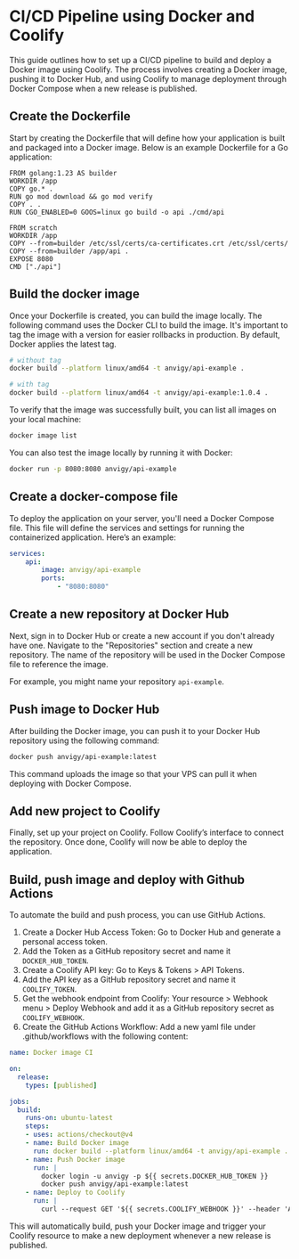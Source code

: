 # CI/CD Pipeline using Docker and Coolify

This guide outlines how to set up a CI/CD pipeline to build and deploy a Docker image using Coolify.
The process involves creating a Docker image, pushing it to Docker Hub, and using Coolify to manage 
deployment through Docker Compose when a new release is published.

## Create the Dockerfile

Start by creating the Dockerfile that will define how your application is built and packaged into a
Docker image. Below is an example Dockerfile for a Go application:

```docker
FROM golang:1.23 AS builder
WORKDIR /app 
COPY go.* .
RUN go mod download && go mod verify
COPY . .
RUN CGO_ENABLED=0 GOOS=linux go build -o api ./cmd/api

FROM scratch
WORKDIR /app
COPY --from=builder /etc/ssl/certs/ca-certificates.crt /etc/ssl/certs/
COPY --from=builder /app/api .
EXPOSE 8080
CMD ["./api"]
```

## Build the docker image

Once your Dockerfile is created, you can build the image locally. The following command uses the Docker
CLI to build the image. It's important to tag the image with a version for easier rollbacks in production.
By default, Docker applies the latest tag.

```bash
# without tag
docker build --platform linux/amd64 -t anvigy/api-example .

# with tag
docker build --platform linux/amd64 -t anvigy/api-example:1.0.4 .
```

To verify that the image was successfully built, you can list all images on your local machine:

```bash
docker image list
```

You can also test the image locally by running it with Docker:

```bash
docker run -p 8080:8080 anvigy/api-example
```

## Create a docker-compose file

To deploy the application on your server, you'll need a Docker Compose file. This file will define the
services and settings for running the containerized application. Here’s an example:

```yml
services:
    api:
        image: anvigy/api-example
        ports:
            - "8080:8080"

```

## Create a new repository at Docker Hub

Next, sign in to Docker Hub or create a new account if you don't already have one. Navigate to the
"Repositories" section and create a new repository. The name of the repository will be used in the 
Docker Compose file to reference the image.

For example, you might name your repository `api-example`.

## Push image to Docker Hub

After building the Docker image, you can push it to your Docker Hub repository using the following command:

```bash
docker push anvigy/api-example:latest
```

This command uploads the image so that your VPS can pull it when deploying with Docker Compose.

## Add new project to Coolify

Finally, set up your project on Coolify. Follow Coolify’s interface to connect the repository. 
Once done, Coolify will now be able to deploy the application.

## Build, push image and deploy with Github Actions

To automate the build and push process, you can use GitHub Actions.

 1. Create a Docker Hub Access Token: Go to Docker Hub and generate a personal access token.
 2. Add the Token as a GitHub repository secret and name it `DOCKER_HUB_TOKEN`.
 3. Create a Coolify API key: Go to Keys & Tokens > API Tokens.
 4. Add the API key as a GitHub repository secret and name it `COOLIFY_TOKEN`.
 5. Get the webhook endpoint from Coolify: Your resource > Webhook menu > Deploy Webhook and add it as a GitHub repository secret as `COOLIFY_WEBHOOK`. 
 6. Create the GitHub Actions Workflow: Add a new yaml file under .github/workflows with the following content:

```yml
name: Docker image CI

on:
  release:
    types: [published]

jobs:
  build:
    runs-on: ubuntu-latest
    steps:
    - uses: actions/checkout@v4
    - name: Build Docker image
      run: docker build --platform linux/amd64 -t anvigy/api-example .
    - name: Push Docker image
      run: |
        docker login -u anvigy -p ${{ secrets.DOCKER_HUB_TOKEN }}
        docker push anvigy/api-example:latest
    - name: Deploy to Coolify
      run: |
        curl --request GET '${{ secrets.COOLIFY_WEBHOOK }}' --header 'Authorization: Bearer ${{ secrets.COOLIFY_TOKEN }}'
```

This will automatically build, push your Docker image and trigger your Coolify resource to make a new deployment
whenever a new release is published.
